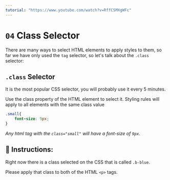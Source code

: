 ```yaml
---
tutorial: "https://www.youtube.com/watch?v=RffCSMXgWFc"
---
```


# `04` Class Selector

There are many ways to select HTML elements to apply styles to them, so far we have only used the `tag` selector, so let's talk about the `.class` selector:

## `.class` Selector

It is the most popular CSS selector, you will probably use it every 5 minutes.

Use the class property of the HTML element to select it. Styling rules will apply to all elements with the same class value

```css
.small{
    font-size: 9px;
}
```

*Any html tag with the `class="small"` will have a font-size of `9px`.*

## 📝 Instructions:

Right now there is a class selected on the CSS that is called `.b-blue`. 

Please apply that class to both of the HTML `<p>` tags.


